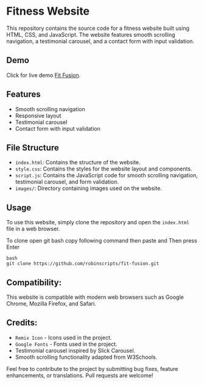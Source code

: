 # Fitness Website

This repository contains the source code for a fitness website built using HTML, CSS, and JavaScript. The website features smooth scrolling navigation, a testimonial carousel, and a contact form with input validation.

## Demo

Click for live demo [Fit Fusion](https://robinscripts.github.io/fit-fusion/).

## Features

- Smooth scrolling navigation
- Responsive layout
- Testimonial carousel
- Contact form with input validation

## File Structure

- `index.html`: Contains the structure of the website.
- `style.css`: Contains the styles for the website layout and components.
- `script.js`: Contains the JavaScript code for smooth scrolling navigation, testimonial carousel, and form validation.
- `images/`: Directory containing images used on the website.

## Usage

To use this website, simply clone the repository and open the `index.html` file in a web browser.

To clone open git bash copy following command then paste and Then press Enter
```
bash
git clone https://github.com/robinscripts/fit-fusion.git
```

## Compatibility:
This website is compatible with modern web browsers such as Google Chrome, Mozilla Firefox, and Safari.

## Credits:

- `Remix Icon` - Icons used in the project.
- `Google Fonts` - Fonts used in the project.
- Testimonial carousel inspired by Slick Carousel.
- Smooth scrolling functionality adapted from W3Schools.

Feel free to contribute to the project by submitting bug fixes, feature enhancements, or translations. Pull requests are welcome!
